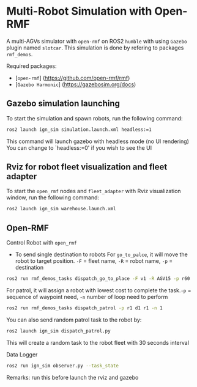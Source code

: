 # Multi-Robot Simulation with Open-RMF
A multi-AGVs simulator with `open-rmf` on ROS2 `humble` with using `Gazebo` plugin named `slotcar`. This simulation is done by refering to packages `rmf_demos`.

Required packages:
- [`open-rmf`] (https://github.com/open-rmf/rmf)
- [`Gazebo Harmonic`] (https://gazebosim.org/docs)

## Gazebo simulation launching
To start the simulation and spawn robots, run the following command:

```bash
ros2 launch ign_sim simulation.launch.xml headless:=1
```
This command will launch gazebo with headless mode (no UI rendering)
You can change to `headless:=0' if you wish to see the UI

## Rviz for robot fleet visualization and fleet adapter
To start the `open_rmf` nodes and `fleet_adapter` with Rviz visualization window, run the following command:

```bash
ros2 launch ign_sim warehouse.launch.xml
```

## Open-RMF
Control Robot with `open_rmf`
- To send single destination to robots
For `go_to_palce`, it will move the robot to target position. `-F` = fleet name, `-R` = robot name, `-p` = destination
```bash
ros2 run rmf_demos_tasks dispatch_go_to_place -F v1 -R AGV15 -p r60
```

For patrol, it will assign a robot with lowest cost to complete the task.`-p` = sequence of waypoint need, `-n` number of loop need to perform
```bash
ros2 run rmf_demos_tasks dispatch_patrol -p r1 d1 r1 -n 1
```

You can also send random patrol task to the robot by:
```bash
ros2 launch ign_sim dispatch_patrol.py
```
This will create a random task to the robot fleet with 30 seconds interval

Data Logger
```bash
ros2 run ign_sim observer.py --task_state
```
Remarks: run this before launch the rviz and gazebo